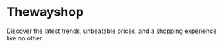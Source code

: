 # Thewayshop
Discover the latest trends, unbeatable prices, and a shopping experience like no other.
